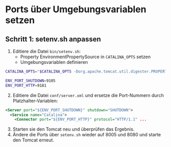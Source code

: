 # Ports über Umgebungsvariablen setzen

## Schritt 1: setenv.sh anpassen
1. Editiere die Datei `bin/setenv.sh`:
   - Property EnvironmentPropertySource in `CATALINA_OPTS` setzen 
   - Umgebungsvariablen definieren

```bash
CATALINA_OPTS="$CATALINA_OPTS -Dorg.apache.tomcat.util.digester.PROPERTY_SOURCE=org.apache.tomcat.util.digester.EnvironmentPropertySource"

ENV_PORT_SHUTDOWN=9105
ENV_PORT_HTTP=9181


```

2. Editiere die Datei `conf/server.xml` und ersetze die Port-Nummern durch Platzhalter-Variablen:

```xml
<Server port="${ENV_PORT_SHUTDOWN}" shutdown="SHUTDOWN">
  <Service name="Catalina">
    <Connector port="${ENV_PORT_HTTP}" protocol="HTTP/1.1" ...

```

3. Starten sie den Tomcat neu und überprüfen das Ergebnis.
4. Ändere die Ports über `setenv.sh` wieder auf 8005 und 8080 und starte den Tomcat erneut.
